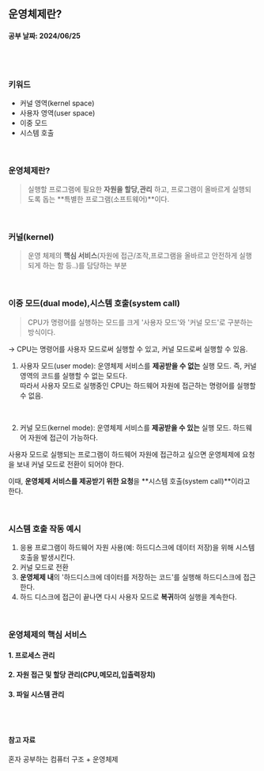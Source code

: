 ## 운영체제란?
#### 공부 날짜: 2024/06/25

<br><br>
### 키워드
- 커널 영역(kernel space)
- 사용자 영역(user space)
- 이중 모드
- 시스템 호출 

<br>

### 운영체제란?
> 실행할 프로그램에 필요한 **자원을 할당,관리** 하고, 프로그램이 올바르게 실행되도록 돕는 **특별한 프로그램(소프트웨어)**이다. 

<br>

### 커널(kernel)
> 운영 체제의 **핵심 서비스**(자원에 접근/조작,프로그램을 올바르고 안전하게 실행되게 하는 함 등..)를 담당하는 부분 

<br>

### 이중 모드(dual mode),시스템 호출(system call)
> CPU가 명령어를 실행하는 모드를 크게 '사용자 모드'와 '커널 모드'로 구분하는 방식이다.

-> CPU는 명령어를 사용자 모드로써 실행할 수 있고, 커널 모드로써 실행할 수 있음. 

1. 사용자 모드(user mode): 운영체제 서비스를 **제공받을 수 없는** 실행 모드. 즉, 커널 영역의 코드를 실행할 수 없는 모드다. <br>따라서 사용자 모드로 실행중인 CPU는 하드웨어 자원에 접근하는 명령어를 실행할 수 없음.

<br>

2. 커널 모드(kernel mode): 운영체제 서비스를 **제공받을 수 있는** 실행 모드. 하드웨어 자원에 접근이 가능하다. 


사용자 모드로 실행되는 프로그램이 하드웨어 자원에 접근하고 싶으면 운영체제에 요청을 보내 커널 모드로 전환이 되어야 한다. 

이때, **운영체제 서비스를 제공받기 위한 요청**을 **시스템 호출(system call)**이라고 한다. 

<br>

### 시스템 호출 작동 예시 
1. 응용 프로그램이 하드웨어 자원 사용(예: 하드디스크에 데이터 저장)을 위해 시스템 호출을 발생시킨다.
2. 커널 모드로 전환
3. **운영체제 내**의 '하드디스크에 데이터를 저장하는 코드'를 실행해 하드디스크에 접근한다.
4. 하드 디스크에 접근이 끝나면 다시 사용자 모드로 **복귀**하여 실행을 계속한다. 

<br>

### 운영체제의 핵심 서비스 
#### 1. 프로세스 관리 
#### 2. 자원 접근 및 할당 관리(CPU,메모리,입출력장치)
#### 3. 파일 시스템 관리 

<br><br>

#### 참고 자료
혼자 공부하는 컴퓨터 구조 + 운영체제 